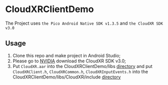 # CloudXRClientDemo

The Project uses ``the Pico Android Native SDK v1.3.5`` and ``the CloudXR SDK v3.0``

## Usage
1. Clone this repo and make project in Android Studio;
2. Please go to [NVIDIA](https://developer.nvidia.com/nvidia-cloudxr-sdk-get-started) download the CloudXR SDK v3.0;
3. Put ``CloudXR.aar`` into the CloudXRClientDemo/libs [directory](https://github.com/picoxr/CloudXRClientDemo/blob/main/libs) and put ``CloudXRClient.h``, ``CloudXRCommon.h``, ``CloudXRInputEvents.h`` into the CloudXRClientDemo/libs/CloudXR/include [directory](https://github.com/picoxr/CloudXRClientDemo/blob/main/libs/CloudXR/include)
